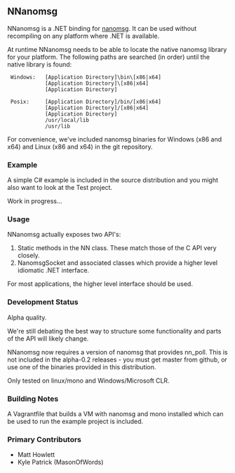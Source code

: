 ## NNanomsg

NNanomsg is a .NET binding for <a href="http://nanomsg.org">nanomsg</a>. It can be used without recompiling
on any platform where .NET is available.

At runtime NNanomsg needs to be able to locate the native nanomsg library for your platform. The following 
paths are searched (in order) until the native library is found:

     Windows:   [Application Directory]\bin\[x86|x64]
                [Application Directory]\[x86|x64]
                [Application Directory]

     Posix:     [Application Directory]/bin/[x86|x64]
                [Application Directory]/[x86|x64]
                [Application Directory]
                /usr/local/lib
                /usr/lib

For convenience, we've included nanomsg binaries for Windows (x86 and x64) and Linux (x86 and x64) in the 
git repository.

### Example

A simple C# example is included in the source distribution and you might also want to look at the Test
project.

Work in progress...

### Usage

NNanomsg actually exposes two API's:

 1. Static methods in the NN class. These match those of the C API very closely.
 2. NanomsgSocket and associated classes which provide a higher level idiomatic .NET interface.

For most applications, the higher level interface should be used.


### Development Status

Alpha quality. 

We're still debating the best way to structure some functionality and parts of the API will likely change.

NNanomsg now requires a version of nanomsg that provides nn_poll. This is not included in the alpha-0.2 releases - you
must get master from github, or use one of the binaries provided in this distribution.

Only tested on linux/mono and Windows/Microsoft CLR.


### Building Notes

A Vagrantfile that builds a VM with nanomsg and mono installed which can be used to run the example project 
is included.


### Primary Contributors

  * Matt Howlett
  * Kyle Patrick (MasonOfWords)
